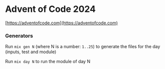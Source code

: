 # Advent of Code 2024

[https://adventofcode.com](https://adventofcode.com)

### Generators
Run `mix gen N` (where N is a number: `1..25`) to generate the files for the day (inputs, test and module)

Run `mix day N` to run the module of day N


